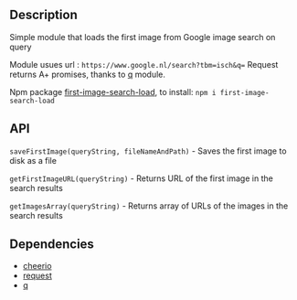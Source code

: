 ## Description

Simple module that loads the first image from Google image search on query

Module usues url : ```https://www.google.nl/search?tbm=isch&q=```
Request returns A+ promises, thanks to [q](https://github.com/kriskowal/q) module.

Npm package [first-image-search-load](https://www.npmjs.com/package/first-image-search-load), to install:
```npm i first-image-search-load```

## API

```saveFirstImage(queryString, fileNameAndPath)``` - Saves the first image to disk as a file

```getFirstImageURL(queryString)``` - Returns URL of the first image in the search results

```getImagesArray(queryString)``` - Returns array of URLs of the images in the search results

## Dependencies
 - [cheerio](https://github.com/cheeriojs/cheerio)
 - [request](http://github.com/request/request)
 - [q](https://github.com/kriskowal/q)
